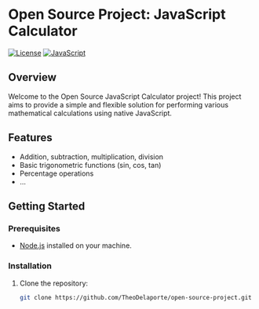 # Open Source Project: JavaScript Calculator

[![License](https://img.shields.io/badge/license-MIT-blue.svg)](https://opensource.org/licenses/MIT)
[![JavaScript](https://img.shields.io/badge/language-JavaScript-yellow.svg)](https://developer.mozilla.org/en-US/docs/Web/JavaScript)

## Overview

Welcome to the Open Source JavaScript Calculator project! This project aims to provide a simple and flexible solution for performing various mathematical calculations using native JavaScript.

## Features

- Addition, subtraction, multiplication, division
- Basic trigonometric functions (sin, cos, tan)
- Percentage operations
- ...

## Getting Started

### Prerequisites

- [Node.js](https://nodejs.org/) installed on your machine.

### Installation

1. Clone the repository:

   ```bash
   git clone https://github.com/TheoDelaporte/open-source-project.git
